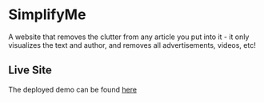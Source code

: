 # SimplifyMe

A website that removes the clutter from any article you put into it - it only visualizes the text and author, and removes all advertisements, videos, etc!

## Live Site

The deployed demo can be found [here](https://jonlu.ca/SimplifyMe/)